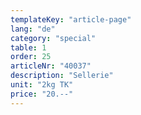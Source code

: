 ```yaml
---
templateKey: "article-page"
lang: "de"
category: "special"
table: 1
order: 25
articleNr: "40037"
description: "Sellerie"
unit: "2kg TK"
price: "20.--"
---
```

